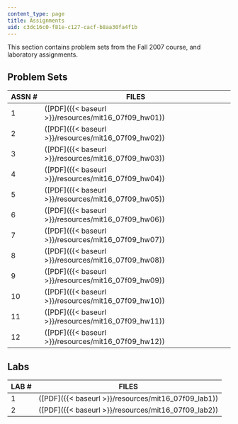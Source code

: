 ```yaml
---
content_type: page
title: Assignments
uid: c3dc16c0-f81e-c127-cacf-b8aa30fa4f1b
---
```


This section contains problem sets from the Fall 2007 course, and laboratory assignments.

Problem Sets
------------

| ASSN # | FILES |
| --- | --- |
| 1 | ([PDF]({{< baseurl >}}/resources/mit16_07f09_hw01)) |
| 2 | ([PDF]({{< baseurl >}}/resources/mit16_07f09_hw02)) |
| 3 | ([PDF]({{< baseurl >}}/resources/mit16_07f09_hw03)) |
| 4 | ([PDF]({{< baseurl >}}/resources/mit16_07f09_hw04)) |
| 5 | ([PDF]({{< baseurl >}}/resources/mit16_07f09_hw05)) |
| 6 | ([PDF]({{< baseurl >}}/resources/mit16_07f09_hw06)) |
| 7 | ([PDF]({{< baseurl >}}/resources/mit16_07f09_hw07)) |
| 8 | ([PDF]({{< baseurl >}}/resources/mit16_07f09_hw08)) |
| 9 | ([PDF]({{< baseurl >}}/resources/mit16_07f09_hw09)) |
| 10 | ([PDF]({{< baseurl >}}/resources/mit16_07f09_hw10)) |
| 11 | ([PDF]({{< baseurl >}}/resources/mit16_07f09_hw11)) |
| 12 | ([PDF]({{< baseurl >}}/resources/mit16_07f09_hw12)) 

Labs
----

| LAB # | FILES |
| --- | --- |
| 1 | ([PDF]({{< baseurl >}}/resources/mit16_07f09_lab1)) |
| 2 | ([PDF]({{< baseurl >}}/resources/mit16_07f09_lab2))